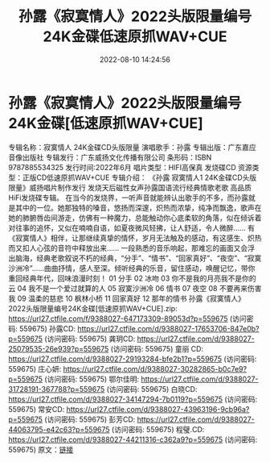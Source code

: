 ﻿---
title: 孙露《寂寞情人》2022头版限量编号24K金碟低速原抓WAV+CUE
date: 2022-08-10 14:24:56
categories: WAV车载音乐、镜像
tags: 华语中文
---
# 孙露《寂寞情人》2022头版限量编号24K金碟[低速原抓WAV+CUE]

专辑名称：寂寞情人 24K金碟CD头版限量
演唱歌手：孙露
专辑出版：广东嘉应音像出版社
专辑发行：广东威扬文化传播有限公司
条形码：ISBN 9787885534325
发行时间:2022年6月
唱片类型：HIFI高保真 发烧碟CD
资源类型：正版CD低速原抓WAV+CUE
专辑介绍：
《孙露 寂寞情人1 24K金碟CD头版限量》威扬唱片制作发行 发烧天后磁性女声孙露国语流行经典情歌老歌
高品质HiFi发烧碟专辑。
在当今的发烧界，一听声音就能辨认出歌手的不多，而孙露就是其中的一位。她那独特的嗓音，悠扬而深邃，炽热而浓挚，纯净而飘逸，歌声在她的肺腑唇齿间游走，仿佛有一种魔力，总能触动你心底柔软的角落，似在倾诉着对往事的追怀，又似在喃喃自语，如夏夜微风轻拂，让人舒适，令人微醉……
有《寂寞情人》相伴，让那继续真挚的情怀，岁月无法触及的感动，有这感生、炽热而又扣人心弦的音符中释放出来……
一段熟悉的音乐响起，那难忘的画面又会浮出脑海，经典老歌叙说不朽的经典，“分手”、“情书”、“回家真好”、“夜空”、“寂寞沙洲冷”……曲曲抒情，感人至深。倾听经典的乐音，留住感动，唤醒记忆，带你重回经典年代，回味浪漫时刻！
01 分手
02 冰吻
03 你不是我的月亮我不是你的云
04 我不是一个爱过就算的人
05 寂寞沙洲冷
06 情书
07 夜空
08 不要再来伤害我
09 温柔的慈悲
10 枫林小桥
11 回家真好
12 那年的情书
孙露《寂寞情人》2022头版限量编号24K金碟[低速原抓WAV+CUE].zip:
https://url27.ctfile.com/f/9388027-647173309-89053d?p=559675
(访问密码: 559675)
孙露CD: https://url27.ctfile.com/d/9388027-17653706-847e0b?p=559675
(访问密码: 559675)
龚玥CD: https://url27.ctfile.com/d/9388027-25079535-26e939?p=559675
(访问密码: 559675)
童丽 CD: https://url27.ctfile.com/d/9388027-29193284-bfe2b1?p=559675
(访问密码: 559675)
庄心妍: https://url27.ctfile.com/d/9388027-30282865-b0c7e9?p=559675
(访问密码: 559675)
鄂尔佳明: https://url27.ctfile.com/d/9388027-31728191-367788?p=559675
(访问密码: 559675)
白晓CD: https://url27.ctfile.com/d/9388027-34147294-7b0119?p=559675
(访问密码: 559675)
常安CD: https://url27.ctfile.com/d/9388027-43963196-9cb96a?p=559675
(访问密码: 559675)
彭芳CD: https://url27.ctfile.com/d/9388027-44063795-e42c63?p=559675
(访问密码: 559675)
程璧.CD: https://url27.ctfile.com/d/9388027-44211316-c362a9?p=559675
(访问密码: 559675)
原文：[链接](https://blog.sina.com.cn/s/blog_1647c7e7601030yst.html)